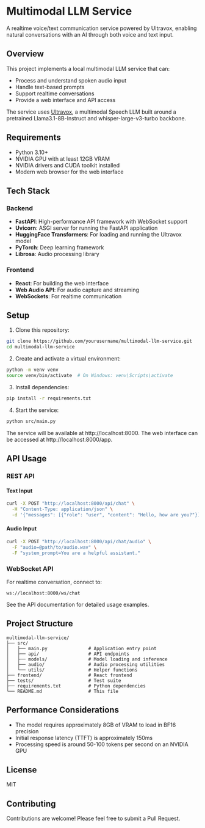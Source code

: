# Multimodal LLM Service

A realtime voice/text communication service powered by Ultravox, enabling natural conversations with an AI through both voice and text input.

## Overview

This project implements a local multimodal LLM service that can:
- Process and understand spoken audio input
- Handle text-based prompts
- Support realtime conversations
- Provide a web interface and API access

The service uses [Ultravox](https://huggingface.co/fixie-ai/ultravox-v0_5-llama-3_1-8b), a multimodal Speech LLM built around a pretrained Llama3.1-8B-Instruct and whisper-large-v3-turbo backbone.

## Requirements

- Python 3.10+
- NVIDIA GPU with at least 12GB VRAM
- NVIDIA drivers and CUDA toolkit installed
- Modern web browser for the web interface

## Tech Stack

### Backend
- **FastAPI**: High-performance API framework with WebSocket support
- **Uvicorn**: ASGI server for running the FastAPI application
- **HuggingFace Transformers**: For loading and running the Ultravox model
- **PyTorch**: Deep learning framework
- **Librosa**: Audio processing library

### Frontend
- **React**: For building the web interface
- **Web Audio API**: For audio capture and streaming
- **WebSockets**: For realtime communication

## Setup

1. Clone this repository:
```bash
git clone https://github.com/yourusername/multimodal-llm-service.git
cd multimodal-llm-service
```

2. Create and activate a virtual environment:
```bash
python -m venv venv
source venv/bin/activate  # On Windows: venv\Scripts\activate
```

3. Install dependencies:
```bash
pip install -r requirements.txt
```

4. Start the service:
```bash
python src/main.py
```

The service will be available at http://localhost:8000. The web interface can be accessed at http://localhost:8000/app.

## API Usage

### REST API

#### Text Input
```bash
curl -X POST "http://localhost:8000/api/chat" \
  -H "Content-Type: application/json" \
  -d '{"messages": [{"role": "user", "content": "Hello, how are you?"}]}'
```

#### Audio Input
```bash
curl -X POST "http://localhost:8000/api/chat/audio" \
  -F "audio=@path/to/audio.wav" \
  -F "system_prompt=You are a helpful assistant."
```

### WebSocket API

For realtime conversation, connect to:
```
ws://localhost:8000/ws/chat
```

See the API documentation for detailed usage examples.

## Project Structure

```
multimodal-llm-service/
├── src/
│   ├── main.py               # Application entry point
│   ├── api/                  # API endpoints
│   ├── models/               # Model loading and inference
│   ├── audio/                # Audio processing utilities
│   └── utils/                # Helper functions
├── frontend/                 # React frontend
├── tests/                    # Test suite
├── requirements.txt          # Python dependencies
└── README.md                 # This file
```

## Performance Considerations

- The model requires approximately 8GB of VRAM to load in BF16 precision
- Initial response latency (TTFT) is approximately 150ms
- Processing speed is around 50-100 tokens per second on an NVIDIA GPU

## License

MIT

## Contributing

Contributions are welcome! Please feel free to submit a Pull Request.
